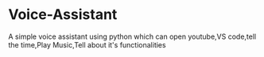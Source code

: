 # Voice-Assistant
A simple voice assistant using python which can open youtube,VS code,tell the time,Play Music,Tell about it's functionalities
